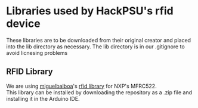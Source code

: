 # Libraries used by HackPSU's rfid device
These libraries are to be downloaded from their original creator and placed into the lib directory as necessary.  The lib directory is in our .gitignore to avoid licnesing problems

## RFID Library
We are using [miguelbalboa](https://github.com/miguelbalboa)'s [rfid library](https://github.com/miguelbalboa/rfid) for NXP's MFRC522.<br/>
This library can be installed by downloading the repository as a .zip file and installing it in the Arduino IDE.
